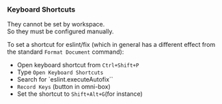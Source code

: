 ### Keyboard Shortcuts

They cannot be set by workspace.  
So they must be configured manually.

To set a shortcut for eslint/fix (which in general has a different effect from the standard `Format Document` command):

- Open keyboard shortcut from `Ctrl+Shift+P`
- Type `Open Keyboard Shortcuts`
- Search for `eslint.executeAutofix``
- `Record Keys` (button in omni-box)
- Set the shortcut to `Shift+Alt+G`(for instance)
